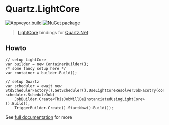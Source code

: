 # Quartz.LightCore

[![Appveyor build][appveyorimage]][appveyor]
[![NuGet package][nugetimage]][nuget]

> [LightCore](https://github.com/JuergenGutsch/LightCore) bindings for [Quartz.Net](https://www.quartz-scheduler.net/)



## Howto

```
// setup LightCore
var builder = new ContainerBuilder();
/* some fancy setup here */
var container = builder.Build();

// setup Quartz
var scheduler = await new StdSchedulerFactory().GetScheduler().UseLightCoreResolverJobFacotry(container);
scheduler.ScheduleJob(
	JobBuilder.Create<ThisJobWillBeInstanciatedUsingLightCore>().Build(),
	TriggerBuilder.Create().StartNow().Build());
```

See [full documentation](https://nils-org.github.io/Quartz.LightCore/) for more

[appveyor]: https://ci.appveyor.com/project/nils-org/quartz-lightcore
[appveyorimage]: https://img.shields.io/appveyor/ci/nils-org/quartz-lightcore.svg?logo=appveyor&style=flat-square
[nuget]: https://nuget.org/packages/Quartz.LightCore
[nugetimage]: https://img.shields.io/nuget/v/Quartz.LightCore.svg?logo=nuget&style=flat-square
